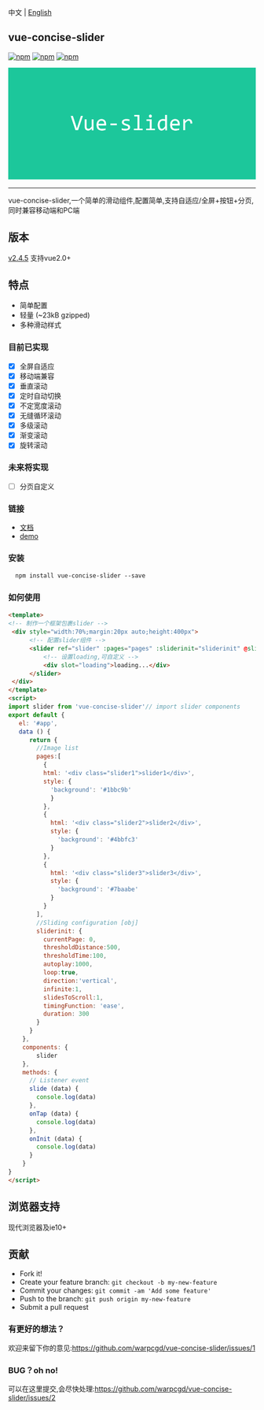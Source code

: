 中文 | [English](https://github.com/warpcgd/vue-concise-slider/blob/master/README_EN.md)

## vue-concise-slider

[![npm](https://img.shields.io/npm/v/vue-concise-slider.svg)](https://www.npmjs.com/package/vue-concise-slider)
[![npm](https://img.shields.io/npm/dw/vue-concise-slider.svg)](https://www.npmjs.com/package/vue-concise-slider)
[![npm](https://img.shields.io/github/size/warpcgd/vue-concise-slider/dist/module.js.svg)](https://www.npmjs.com/package/vue-concise-slider)

![](vue-slider-github.jpg)
* * *
vue-concise-slider,一个简单的滑动组件,配置简单,支持自适应/全屏+按钮+分页,同时兼容移动端和PC端

## 版本
[v2.4.5](https://github.com/warpcgd/vue-concise-slider/issues/29) 支持vue2.0+

## 特点
* 简单配置
* 轻量 (~23kB gzipped)
* 多种滑动样式

### 目前已实现
- [x] 全屏自适应
- [x] 移动端兼容
- [x] 垂直滚动
- [x] 定时自动切换
- [x] 不定宽度滚动
- [x] 无缝循环滚动
- [x] 多级滚动
- [x] 渐变滚动
- [x] 旋转滚动

### 未来将实现
- [ ] 分页自定义

### 链接

- [文档](https://warpcgd.github.io/vue-concise-slider/)
- [demo](https://warpcgd.github.io/vue-concise-slider/demo/)

### 安装

```html
  npm install vue-concise-slider --save
```

### 如何使用

```html
<template>
<!-- 制作一个框架包裹slider -->
 <div style="width:70%;margin:20px auto;height:400px">
      <!-- 配置slider组件 -->
      <slider ref="slider" :pages="pages" :sliderinit="sliderinit" @slide='slide' @tap='onTap' @init='onInit'>
          <!-- 设置loading,可自定义 -->
          <div slot="loading">loading...</div>
      </slider>
 </div>
</template>
<script>
import slider from 'vue-concise-slider'// import slider components
export default {
   el: '#app',
   data () {
      return {
        //Image list
        pages:[
          {
          html: '<div class="slider1">slider1</div>',
          style: {
            'background': '#1bbc9b'
            }
          },
          {
            html: '<div class="slider2">slider2</div>',
            style: {
              'background': '#4bbfc3'
            }
          },
          {
            html: '<div class="slider3">slider3</div>',
            style: {
              'background': '#7baabe'
            }
          }
        ],
        //Sliding configuration [obj]
        sliderinit: {
          currentPage: 0,
          thresholdDistance:500,
          thresholdTime:100,
          autoplay:1000,
          loop:true,
          direction:'vertical',
          infinite:1,
          slidesToScroll:1,
          timingFunction: 'ease',
          duration: 300
        }
      }
    },
    components: {
        slider
    },
    methods: {
      // Listener event
      slide (data) {
        console.log(data)
      },
      onTap (data) {
        console.log(data)
      },
      onInit (data) {
        console.log(data)
      }
    }
}
</script>
```

## 浏览器支持

现代浏览器及ie10+


## 贡献

- Fork it!
- Create your feature branch: `git checkout -b my-new-feature`
- Commit your changes: `git commit -am 'Add some feature'`
- Push to the branch: `git push origin my-new-feature`
- Submit a pull request



### 有更好的想法？
欢迎来留下你的意见:https://github.com/warpcgd/vue-concise-slider/issues/1

### BUG？oh no!
可以在这里提交,会尽快处理:https://github.com/warpcgd/vue-concise-slider/issues/2
